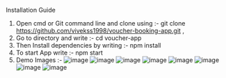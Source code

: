 Installation Guide 
1. Open cmd or Git command line and clone using :- git clone https://github.com/vivekss1998/voucher-booking-app.git ,
2. Go to directory and write :- cd voucher-app 
3. Then Install dependencies by writing :- npm install
4. To start App write :- npm start
5. Demo Images :-
![image](https://github.com/vivekss1998/voucher-booking-app/assets/134924234/b151093e-784a-4fa5-ae82-327ef2c2114c)
![image](https://github.com/vivekss1998/voucher-booking-app/assets/134924234/ec0cc2cc-264b-4c9e-b72f-07da0d411b9a)
![image](https://github.com/vivekss1998/voucher-booking-app/assets/134924234/7c3edde2-f7b2-4761-b5bd-aa9d20fb5246)
![image](https://github.com/vivekss1998/voucher-booking-app/assets/134924234/2c7ec48c-0dd7-4982-951a-2dfa385dc59a)
![image](https://github.com/vivekss1998/voucher-booking-app/assets/134924234/a1943ec9-6c18-4215-af2e-8049588ca259)
![image](https://github.com/vivekss1998/voucher-booking-app/assets/134924234/2bfd8d66-93ef-4a7b-a4bf-71bc7d3606be)
![image](https://github.com/vivekss1998/voucher-booking-app/assets/134924234/eedbb691-7e74-44a6-b7e9-49f8d6c38d7b)
![image](https://github.com/vivekss1998/voucher-booking-app/assets/134924234/33e3d0d1-9cf0-4f09-8fb8-fb48aab57fed)

